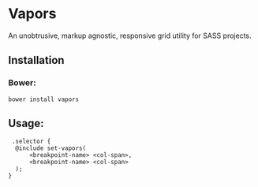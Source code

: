 # Vapors
An unobtrusive, markup agnostic, responsive grid utility for SASS projects.

## Installation

### Bower:
```
bower install vapors
``` 

## Usage:

```
 .selector {
  @include set-vapors(
      <breakpoint-name> <col-span>, 
      <breakpoint-name> <col-span>
  );
}
``` 